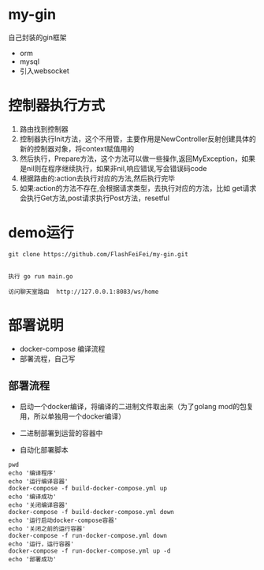 # my-gin
自己封装的gin框架

- orm
- mysql
- 引入websocket


# 控制器执行方式

1. 路由找到控制器
2. 控制器执行Init方法，这个不用管，主要作用是NewController反射创建具体的新的控制器对象，将context赋值用的
3. 然后执行，Prepare方法，这个方法可以做一些操作,返回MyException，如果是nil则在程序继续执行，如果非nil,响应错误,写会错误码code
4. 根据路由的:action去执行对应的方法,然后执行完毕
5. 如果:action的方法不存在,会根据请求类型，去执行对应的方法，比如 get请求会执行Get方法,post请求执行Post方法，resetful



# demo运行

```cassandraql
git clone https://github.com/FlashFeiFei/my-gin.git


执行 go run main.go

访问聊天室路由  http://127.0.0.1:8083/ws/home
```

# 部署说明
- docker-compose 编译流程
- 部署流程，自己写
## 部署流程

- 启动一个docker编译，将编译的二进制文件取出来（为了golang mod的包复用，所以单独用一个docker编译）
- 二进制部署到运营的容器中


- 自动化部署脚本
```cassandraql
pwd
echo '编译程序'
echo '运行编译容器'
docker-compose -f build-docker-compose.yml up
echo '编译成功'
echo '关闭编译容器'
docker-compose -f build-docker-compose.yml down
echo '运行启动docker-compose容器'
echo '关闭之前的运行容器'
docker-compose -f run-docker-compose.yml down
echo '运行，运行容器'
docker-compose -f run-docker-compose.yml up -d
echo '部署成功'
```